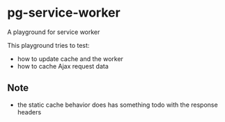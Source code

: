 # pg-service-worker
A playground for service worker

This playground tries to test:

- how to update cache and the worker
- how to cache Ajax request data

## Note

- the static cache behavior does has something todo with the response headers
